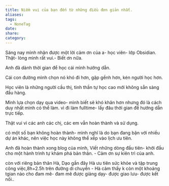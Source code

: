 ```yaml
---
title: Niềm vui của bạn đến từ những điều đơn giản nhất.
aliases: 
tags:
  - NoneTag
date: 
share: 
category:
---
```

Sáng nay mình nhận được một lời cảm ơn của a- học viên- lớp Obsidian.
Thật- lòng mình rất vui.- Biết ơn nữa.

Anh đã dành thời gian để học cái mình hướng dẫn.

Cái con đường mình chọn nó khó đi hơn, gập gềnh hơn, kén người học hơn.

Học viên là những người cầu thị, tinh thần tự học cao mới không sẵn sàng đầu hàng.

Mình lựa chọn dạy qua video- mình biết sẽ khó khăn hơn nhưng đó là cách duy nhất mình có thể làm. vì đi làm fulltime- lấy đâu thời gian để hướng dẫn trực tiếp.

Thật vui vì các anh các chị, các em vẫn hoàn thành và sử dụng. 

có một số bạn không hoàn thành- mình nghĩ là do bạn đang bận với nhiều dự án khác, nên việc học này không thể xếp vào lịch ưu tiên.

Anh đã hoàn thành xong blog của mình, Viết những dòng đầu tiên- khởi đầu cho một hành trình tự khám phá bản thân. - Cảm ơn sự kiên trì của anh. 

còn với riêng bản thân Hà, Dạo gần đây Hà ưu tiên sức khỏe và tập trung công việc,8h+2.5h trên đường di chuyển - Hà cảm thấy k còn một khoảng tgian nào cho đam mê- đam mê được giảng dạy- được giao lưu- được kết nối..
